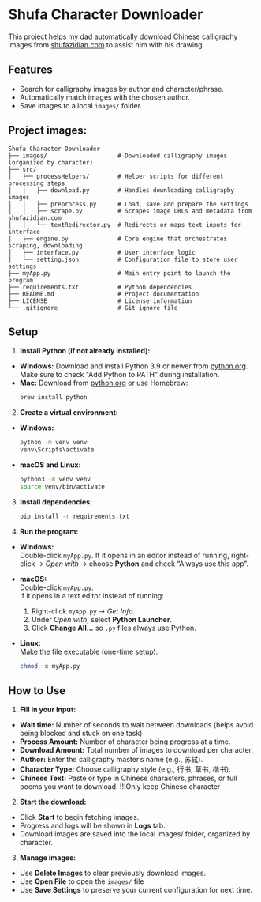 # Shufa Character Downloader
This project helps my dad automatically download Chinese calligraphy images from [shufazidian.com](http://shufazidian.com/s.php) to assist him with his drawing.

## Features
- Search for calligraphy images by author and character/phrase.
- Automatically match images with the chosen author.
- Save images to a local `images/` folder.

## Project images:
```
Shufa-Character-Downloader
├── images/                    # Downloaded calligraphy images (organized by character)
├── src/
│   ├── processHelpers/        # Helper scripts for different processing steps
│   │   ├── download.py        # Handles downloading calligraphy images
│   │   ├── preprocess.py      # Load, save and prepare the settings
│   │   ├── scrape.py          # Scrapes image URLs and metadata from shufazidian.com
│   │   └── textRedirector.py  # Redirects or maps text inputs for interface
│   ├── engine.py              # Core engine that orchestrates scraping, downloading
│   ├── interface.py           # User interface logic
│   └── setting.json           # Configuration file to store user settings
├── myApp.py                   # Main entry point to launch the program
├── requirements.txt           # Python dependencies
├── README.md                  # Project documentation
├── LICENSE                    # License information
└── .gitignore                 # Git ignore file
```

## Setup

1. **Install Python (if not already installed):**
- **Windows:** Download and install Python 3.9 or newer from [python.org](https://www.python.org/downloads/).  
    Make sure to check "Add Python to PATH" during installation.
- **Mac:** Download from [python.org](https://www.python.org/downloads/) or use Homebrew:
    ```bash
    brew install python
    ```

2. **Create a virtual environment:**
- **Windows:**
    ```bat
    python -m venv venv
    venv\Scripts\activate
    ```
- **macOS and Linux:**
    ```bash
    python3 -m venv venv
    source venv/bin/activate
    ```

3. **Install dependencies:**
    ```bash
    pip install -r requirements.txt
    ```

4. **Run the program:**
- **Windows:**  
Double-click `myApp.py`.
If it opens in an editor instead of running, right-click → *Open with* → choose **Python** and check “Always use this app”.

- **macOS:**  
Double-click `myApp.py`.  
If it opens in a text editor instead of running:  
    1. Right-click `myApp.py` → *Get Info*.  
    2. Under *Open with*, select **Python Launcher**.  
    3. Click **Change All…** so `.py` files always use Python.  

- **Linux:**  
Make the file executable (one-time setup):  
    ```bash
    chmod +x myApp.py

## How to Use

1. **Fill in your input:**
- **Wait time:** Number of seconds to wait between downloads (helps avoid being blocked and stuck on one task)
- **Process Amount:** Number of character being progress at a time.
- **Download Amount:** Total number of images to download per character.
- **Author:** Enter the calligraphy master’s name (e.g., 苏轼).
- **Character Type:** Choose calligraphy style (e.g., 行书, 草书, 楷书).
- **Chinese Text:** Paste or type in Chinese characters, phrases, or full poems you want to download. !!!Only keep Chinese character

2. **Start the download:**
- Click **Start** to begin fetching images.
- Progress and logs will be shown in **Logs** tab.
- Download images are saved into the local images/ folder, organized by character.

3. **Manage images:**
- Use **Delete Images** to clear previously download images.
- Use **Open File** to open the `images/` file 
- Use **Save Settings** to preserve your current configuration for next time.